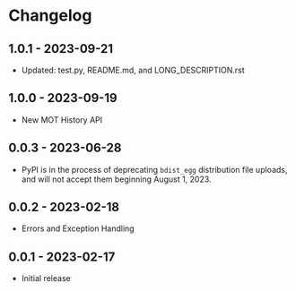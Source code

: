 # Changelog

## 1.0.1 - 2023-09-21
* Updated: test.py, README.md, and LONG_DESCRIPTION.rst

## 1.0.0 - 2023-09-19
* New MOT History API

## 0.0.3 - 2023-06-28
* PyPI is in the process of deprecating `bdist_egg` distribution file uploads, and will not accept them beginning August 1, 2023.

## 0.0.2 - 2023-02-18
* Errors and Exception Handling

## 0.0.1 - 2023-02-17
* Initial release
